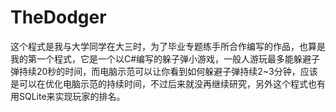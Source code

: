 #    TheDodger
这个程式是我与大学同学在大三时，为了毕业专题练手所合作编写的作品，也算是我的第一个程式，它是一个以C#编写的躲子弹小游戏，一般人游玩最多能躲避子弹持续20秒的时间，而电脑示范可以让你看到如何躲避子弹持续2~3分钟，应该是可以在优化电脑示范的持续时间，不过后来就没再继续研究，另外这个程式也有用SQLite来实现玩家的排名。